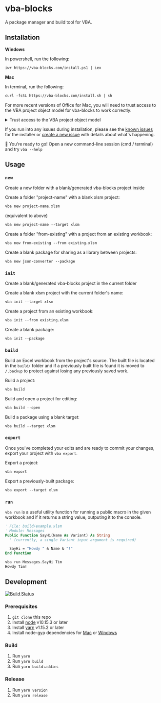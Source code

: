 # vba-blocks

A package manager and build tool for VBA.

## Installation

**Windows**

In powershell, run the following:

```txt
iwr https://vba-blocks.com/install.ps1 | iex
```

**Mac**

In terminal, run the following:

```txt
curl -fsSL https://vba-blocks.com/install.sh | sh
```

For more recent versions of Office for Mac, you will need to trust access to the VBA project object model for vba-blocks to work correctly:

<details>
  <summary>Trust access to the VBA project object model</summary>
  <ol>
    <li>Open Excel</li>
    <li>Click "Excel" in the menu bar</li>
    <li>Select "Preferences" in the menu</li>
    <li>Click "Security" in the Preferences dialog</li>
    <li>Check "Trust access to the VBA project object model" in the Security dialog</li>
 </ol>
</details>

If you run into any issues during installation, please see the [known issues](https://github.com/vba-blocks/installer#known-issues) for the installer or [create a new issue](https://github.com/vba-blocks/installer/issues/new) with details about what's happening.

:rocket: You're ready to go! Open a new command-line session (cmd / terminal) and try `vba --help`

## Usage

### `new`

Create a new folder with a blank/generated vba-blocks project inside

Create a folder "project-name" with a blank xlsm project:

```txt
vba new project-name.xlsm
```

(equivalent to above)

```txt
vba new project-name --target xlsm
```

Create a folder "from-existing" with a project from an existing workbook:

```txt
vba new from-existing --from existing.xlsm
```

Create a blank package for sharing as a library between projects:

```txt
vba new json-converter --package
```

### `init`

Create a blank/generated vba-blocks project in the current folder

Create a blank xlsm project with the current folder's name:

```txt
vba init --target xlsm
```

Create a project from an existing workbook:

```txt
vba init --from existing.xlsm
```

Create a blank package:

```txt
vba init --package
```

### `build`

Build an Excel workbook from the project's source. The built file is located in the `build/` folder and if a previously built file is found it is moved to `/.backup` to protect against losing any previously saved work.

Build a project:

```txt
vba build
```

Build and open a project for editing:

```txt
vba build --open
```

Build a package using a blank target:

```txt
vba build --target xlsm
```

### `export`

Once you've completed your edits and are ready to commit your changes, export your project with `vba export`.

Export a project:

```txt
vba export
```

Export a previously-built package:

```txt
vba export --target xlsm
```

### `run`

`vba run` is a useful utility function for running a public macro in the given workbook and if it returns a string value, outputing it to the console.

```vb
' File: build/example.xlsm
' Module: Messages
Public Function SayHi(Name As Variant) As String
  ' (currently, a single Variant input argument is required)

  SayHi = "Howdy " & Name & "!"
End Function
```

```txt
vba run Messages.SayHi Tim
Howdy Tim!
```

## Development

[![Build Status](https://dev.azure.com/vba-blocks/vba-blocks/_apis/build/status/vba-blocks.vba-blocks?branchName=master)](https://dev.azure.com/vba-blocks/vba-blocks/_build/latest?definitionId=1&branchName=master)

### Prerequisites

1. `git clone` this repo
2. Install [node](https://www.nodejs.com/) v10.15.3 or later
3. Install [yarn](https://www.yarnpkg.com/) v1.15.2 or later
4. Install node-gyp dependencies for [Mac](https://github.com/nodejs/node-gyp#on-macos) or [Windows](https://github.com/nodejs/node-gyp#on-windows)

### Build

1. Run `yarn`
2. Run `yarn build`
3. Run `yarn build:addins`

### Release

1. Run `yarn version`
2. Run `yarn release`
